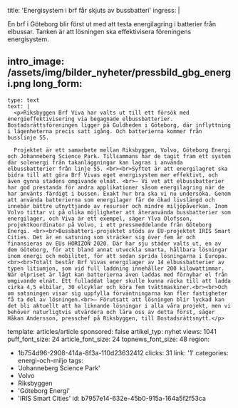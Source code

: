 title: 'Energisystem i brf får skjuts av bussbatteri'
ingress: |
  <p>En brf i Göteborg blir först ut med att testa energilagring i batterier från elbussar. Tanken är att lösningen ska effektivisera föreningens energisystem.
  </p>
  
intro_image: /assets/img/bilder_nyheter/pressbild_gbg_energi.png
long_form:
  -
    type: text
    text: |
      <p>Riksbyggen Brf Viva har valts ut till ett försök med energieffektivisering via begagnade elbussbatterier. Bostadsrättsföreningen ligger på Guldheden i Göteborg, där inflyttning i lägenheterna precis satt igång. Och batterierna kommer från busslinje 55. 
      
      Projektet är ett samarbete mellan Riksbyggen, Volvo, Göteborg Energi och Johanneberg Science Park. Tillsammans har de tagit fram ett system där solenergi från takanläggningar kan lagras i använda elbussbatterier från linje 55. <br><br>Syftet är att energilagret ska bidra till att göra Brf Vivas eget energisystem mer effektivt, och även gynna stadens omgivande elnät. <br>– Vi vet att elbussbatterier har god prestanda för andra applikationer såsom energilagring när de har använts färdigt i bussen. Exakt hur bra ska vi nu undersöka. Genom att använda batterierna som energilager får de ökad livslängd och innebär bättre utnyttjande av resurser och mindre miljöpåverkan. Inom Volvo tittar vi på olika möjligheter att återanvända bussbatterier som energilager, och Viva är ett exempel, säger Ylva Olofsson, projektkoordinator på Volvo, i ett pressmeddelande från Göteborg Energi. <br><br>Bussbatteri-projektet stöds av EU-projektet IRIS Smart Cities. Det är en satsning som sträcker sig över fem år och finansieras av EUs HORIZON 2020. Där har sju städer valts ut, en av dem Göteborg, för att bland annat utveckla smarta, hållbara lösningar inom energi och mobilitet, för att sedan sprida lösningarna i Europa. <br><br>Totalt består Brf Vivas energilager av 14 elbussbatterier av typen litiumjon, som vid full laddning innehåller 200 kilowattimmar. När elpriset är lågt kan batterierna även laddas med förnybar el från omgivande elnät. Ett fulladdat lager skulle kunna räcka till att ladda cirka 4,5 elbilar, 30 elcyklar och köra fem tvättmaskiner.<br><br>Och om satsningen visar sig uppfylla förväntningarna kan fler fastigheter få ta del av lösningen.<br>– Förutsatt att lösningen blir lyckad kan det bli aktuellt att ha liknande lösningar i alla våra projekt, men vi behöver naturligtvis utvärdera och lära oss av detta först, säger Håkan Andersson, presschef på Riksbyggen, till Bostadsrättsnytt.</p>
      
template: articles/article
sponsored: false
artikel_typ: nyhet
views: 1041
puff_font_size: 24
article_font_size: 24
topnews_font_size: 48
region:
  - 1b754d96-2908-414a-8f3a-110d23632412
clicks: 31
link: '1'
categories: energi-och-miljo
tags:
  - 'Johanneberg Science Park'
  - Volvo
  - Riksbyggen
  - 'Göteborg Energi'
  - 'IRIS Smart Cities'
id: b7957e14-632e-45b0-915a-164a5f2f53ca
